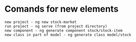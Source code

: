 <!-- TITLE: Angular -->
<!-- SUBTITLE: A quick summary of Angular -->

# Comands for new elements
```
new project - ng new stock-market
run project - ng serve (from project directory)
new component - ng generate component stock/stock-item
new class in part of model - ng generate class model/stock
```
